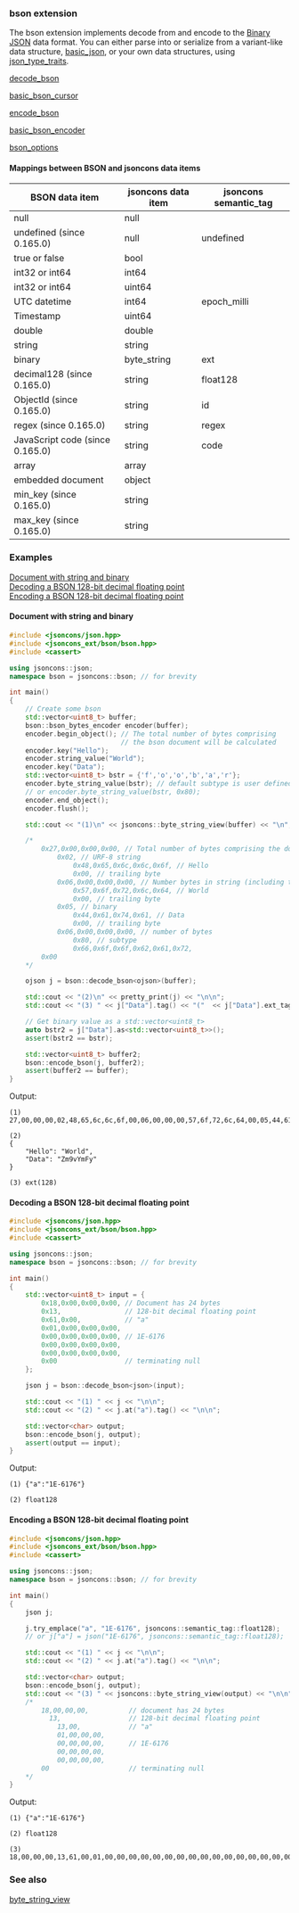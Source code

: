 ### bson extension

The bson extension implements decode from and encode to the [Binary JSON](http://bsonspec.org/) data format.
You can either parse into or serialize from a variant-like data structure, [basic_json](../basic_json.md), or your own
data structures, using [json_type_traits](../json_type_traits.md).

[decode_bson](decode_bson.md)

[basic_bson_cursor](basic_bson_cursor.md)

[encode_bson](encode_bson.md)

[basic_bson_encoder](basic_bson_encoder.md)

[bson_options](bson_options.md)

#### Mappings between BSON and jsoncons data items

BSON data item                   | jsoncons data item |jsoncons semantic_tag
---------------------------------|---------------|------------
 null                            | null          |  
 undefined (since 0.165.0)       | null          | undefined                
 true or false                   | bool          |                  
 int32 or int64                  | int64         |                  
 int32 or int64                  | uint64        |                  
 UTC datetime                    | int64         | epoch_milli
 Timestamp                       | uint64        |
 double                          | double        |                  
 string                          | string        |                  
 binary                          | byte_string   | ext    
 decimal128 (since 0.165.0)      | string        | float128              
 ObjectId (since 0.165.0)        | string        | id              
 regex (since 0.165.0)           | string        | regex              
 JavaScript code (since 0.165.0) | string        | code
 array                           | array         |                  
 embedded document               | object        |   
 min_key (since 0.165.0)         | string        |               
 max_key (since 0.165.0)         | string        |               

### Examples

[Document with string and binary](#eg1)  
[Decoding a BSON 128-bit decimal floating point](#eg2)  
[Encoding a BSON 128-bit decimal floating point](#eg3)  

 <div id="eg1"/>

#### Document with string and binary

```c++
#include <jsoncons/json.hpp>
#include <jsoncons_ext/bson/bson.hpp>
#include <cassert>

using jsoncons::json;
namespace bson = jsoncons::bson; // for brevity

int main()
{
    // Create some bson
    std::vector<uint8_t> buffer;
    bson::bson_bytes_encoder encoder(buffer);
    encoder.begin_object(); // The total number of bytes comprising 
                            // the bson document will be calculated
    encoder.key("Hello");
    encoder.string_value("World");
    encoder.key("Data");
    std::vector<uint8_t> bstr = {'f','o','o','b','a','r'};
    encoder.byte_string_value(bstr); // default subtype is user defined
    // or encoder.byte_string_value(bstr, 0x80); 
    encoder.end_object();
    encoder.flush();

    std::cout << "(1)\n" << jsoncons::byte_string_view(buffer) << "\n";

    /*
        0x27,0x00,0x00,0x00, // Total number of bytes comprising the document (40 bytes) 
            0x02, // URF-8 string
                0x48,0x65,0x6c,0x6c,0x6f, // Hello
                0x00, // trailing byte 
            0x06,0x00,0x00,0x00, // Number bytes in string (including trailing byte)
                0x57,0x6f,0x72,0x6c,0x64, // World
                0x00, // trailing byte
            0x05, // binary
                0x44,0x61,0x74,0x61, // Data
                0x00, // trailing byte
            0x06,0x00,0x00,0x00, // number of bytes
                0x80, // subtype
                0x66,0x6f,0x6f,0x62,0x61,0x72,
        0x00
    */

    ojson j = bson::decode_bson<ojson>(buffer);

    std::cout << "(2)\n" << pretty_print(j) << "\n\n";
    std::cout << "(3) " << j["Data"].tag() << "("  << j["Data"].ext_tag() << ")\n\n";

    // Get binary value as a std::vector<uint8_t>
    auto bstr2 = j["Data"].as<std::vector<uint8_t>>();
    assert(bstr2 == bstr);

    std::vector<uint8_t> buffer2;
    bson::encode_bson(j, buffer2);
    assert(buffer2 == buffer);
}
```
Output:
```
(1)
27,00,00,00,02,48,65,6c,6c,6f,00,06,00,00,00,57,6f,72,6c,64,00,05,44,61,74,61,00,06,00,00,00,80,66,6f,6f,62,61,72,00

(2)
{
    "Hello": "World",
    "Data": "Zm9vYmFy"
}

(3) ext(128)
```

 <div id="eg2"/>

#### Decoding a BSON 128-bit decimal floating point

```c++
#include <jsoncons/json.hpp>
#include <jsoncons_ext/bson/bson.hpp>
#include <cassert>

using jsoncons::json;
namespace bson = jsoncons::bson; // for brevity

int main()
{
    std::vector<uint8_t> input = {
        0x18,0x00,0x00,0x00, // Document has 24 bytes
        0x13,                // 128-bit decimal floating point
        0x61,0x00,           // "a"
        0x01,0x00,0x00,0x00,
        0x00,0x00,0x00,0x00, // 1E-6176
        0x00,0x00,0x00,0x00,
        0x00,0x00,0x00,0x00, 
        0x00                 // terminating null
    };

    json j = bson::decode_bson<json>(input);

    std::cout << "(1) " << j << "\n\n";
    std::cout << "(2) " << j.at("a").tag() << "\n\n";

    std::vector<char> output;
    bson::encode_bson(j, output);
    assert(output == input);
}
```
Output:
```
(1) {"a":"1E-6176"}

(2) float128
```

 <div id="eg3"/>

#### Encoding a BSON 128-bit decimal floating point

```c++
#include <jsoncons/json.hpp>
#include <jsoncons_ext/bson/bson.hpp>
#include <cassert>

using jsoncons::json;
namespace bson = jsoncons::bson; // for brevity

int main()
{
    json j;

    j.try_emplace("a", "1E-6176", jsoncons::semantic_tag::float128);
    // or j["a"] = json("1E-6176", jsoncons::semantic_tag::float128);

    std::cout << "(1) " << j << "\n\n";
    std::cout << "(2) " << j.at("a").tag() << "\n\n";

    std::vector<char> output;
    bson::encode_bson(j, output);
    std::cout << "(3) " << jsoncons::byte_string_view(output) << "\n\n";
    /*
        18,00,00,00,          // document has 24 bytes
          13,                 // 128-bit decimal floating point
            13,00,            // "a"
            01,00,00,00,
            00,00,00,00,      // 1E-6176
            00,00,00,00,
            00,00,00,00, 
        00                    // terminating null    
    */
}
```
Output:
```
(1) {"a":"1E-6176"}

(2) float128

(3) 18,00,00,00,13,61,00,01,00,00,00,00,00,00,00,00,00,00,00,00,00,00,00,00
```

### See also

[byte_string_view](../byte_string_view.md)

